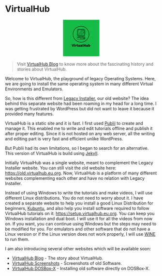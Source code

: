 # VirtualHub

<p align="center">
    <img src="/assets/about.webp">
</p>

> Visit [VirtualHub Blog](https://blog.virtualhub.eu.org) to know more about the fascinating history and stories about VirtualHub.

Welcome to VirtualHub, the playground of legacy Operating Systems. Here, we are going to install the same operating system in many different Virtual Environments and Emulators.

So, how is this different from [Legacy Installer](https://legacyinstaller.pcriot.com/), our old website? The idea behind this separate website had been roaming in my head for a long time. I was getting frustrated by WordPress but did not want to leave it because it provided many features.

VirtualHub is a static site and it is fast. I first used [Publii](https://getpublii.com/) to create and manage it. This enabled me to write and edit tutorials offline and publish it after proper editing. Since it is not hosted on any web server, all the writing and editing part is very fast and efficient unlike WordPress.

But Publii had its own limitations, so I began to search for an alternative. This version of VirtualHub is build using [Jekyll](https://jekyllrb.com/).

Initially VirtualHub was a single website, meant to complement the Legacy Installer website. You can still visit the old website here: <https://old.virtualhub.eu.org>. Now, VirtualHub is a platform of many different websites complementing each other and have no relation with Legacy Installer.

Instead of using Windows to write the tutorials and make videos, I will use different Linux distributions. You do not need to worry about it. I have created a separate website to help you install a good Linux Distribution for beginners,  [Kubuntu](https://kubuntu.org), and also help you install software required to follow VirtualHub tutorials on it: <https://setup.virtualhub.eu.org>. You can keep you Windows installation and dual boot. I will use it for all the videos from now on. If you want, you can continue using Windows but the steps may need to be modified for you. For emulators and other software that do not have a Linux version or if the Linux version does not work properly, I will use [WINE](https://www.winehq.org/) to run them.

I am also introducing several other websites which will be available soon:

- [VirtualHub Blog](https://blog.virtualhub.eu.org) - The story about VirtualHub.
- [VirtualHub Screenshots](https://screenshots.virtualhub.eu.org) - Screenshots of old Software.
- [VirtualHub DOSBox-X](https://dosbox-x.virtualhub.eu.org) - Installing old software directly on DOSBox-X.
